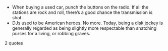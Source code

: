  - When buying a used car, punch the buttons on the radio. If all the stations are rock and roll, there’s a good chance the transmission is shot.
 - DJs used to be American heroes. No more. Today, being a disk jockey is generally regarded as being slightly more respectable than snatching purses for a living, or robbing graves.

2 quotes
